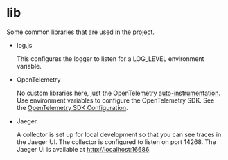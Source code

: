 # lib

Some common libraries that are used in the project.

- log.js

    This configures the logger to listen for a LOG_LEVEL environment variable.

- OpenTelemetry

    No custom libraries here, just the OpenTelemetry [auto-instrumentation](https://opentelemetry.io/docs/zero-code/js/). Use environment variables to configure the OpenTelemetry SDK. See the [OpenTelemetry SDK Configuration](https://opentelemetry.io/docs/specs/otel/configuration/sdk-environment-variables/).

- Jaeger

    A collector is set up for local development so that you can see traces in the Jaeger UI. The collector is configured to listen on port 14268. The Jaeger UI is available at <http://localhost:16686>.
